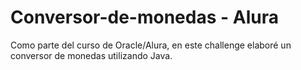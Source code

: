 # Conversor-de-monedas - Alura
Como parte del curso de Oracle/Alura, en este challenge elaboré un conversor de monedas utilizando Java.
